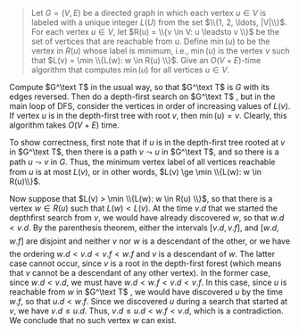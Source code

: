 > Let $G = (V, E)$ be a directed graph in which each vertex $u \in V$ is labeled with a unique integer $L(U)$ from the set $\\{1, 2, \ldots, |V|\\}$. For each vertex $u \in V$, let $R(u) = \\{v \in V: u \leadsto v \\}$ be the set of vertices that are reachable from $u$. Define $\min(u)$ to be the vertex in $R(u)$ whose label is minimum, i.e., $\min(u)$ is the vertex $v$ such that $L(v) = \min \\{L(w): w \in R(u) \\}$. Give an $O(V + E)$-time algorithm that computes $\min(u)$ for all vertices $u \in V$.

Compute $G^\text T$ in the usual way, so that $G^\text T$ is $G$ with its edges reversed. Then do a depth-first search on $G^\text T$ , but in the main loop of $\text{DFS}$, consider the vertices in order of increasing values of $L(v)$. If vertex $u$ is in the depth-first tree with root $v$, then $\min(u) = v$. Clearly, this algorithm takes $O(V + E)$ time.

To show correctness, first note that if $u$ is in the depth-first tree rooted at $v$ in $G^\text T$, then there is a path $v \leadsto u$ in $G^\text T$, and so there is a path $u \leadsto v$ in $G$. Thus, the minimum vertex label of all vertices reachable from $u$ is at most $L(v)$, or in other words, $L(v) \ge \min \\{L(w): w \in R(u)\\}$.

Now suppose that $L(v) > \min \\{L(w): w \in R(u) \\}$, so that there is a vertex $w \in R(u)$ such that $L(w) < L(v)$. At the time $v.d$ that we started the depthfirst search from $v$, we would have already discovered $w$, so that $w.d < v.d$. By the parenthesis theorem, either the intervals $[v.d, v.f]$, and $[w.d, w.f]$ are disjoint and neither $v$ nor $w$ is a descendant of the other, or we have the ordering $w.d < v.d < v.f < w.f$ and $v$ is a descendant of $w$. The latter case cannot occur, since $v$ is a root in the depth-first forest (which means that $v$ cannot be a descendant of any other vertex). In the former case, since $w.d < v.d$, we must have $w.d < w.f < v.d < v.f$. In this case, since $u$ is reachable from $w$ in $G^\text T$ , we would have discovered $u$ by the time $w.f$, so that $u.d < w.f$. Since we discovered $u$ during a search that started at $v$, we have $v.d \le u.d$. Thus, $v.d \le u.d < w.f < v.d$, which is a contradiction. We conclude that no such vertex $w$ can exist.